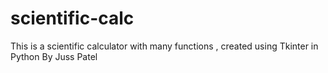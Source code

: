 # scientific-calc
This is a scientific calculator with many functions , created using Tkinter in Python By Juss Patel

